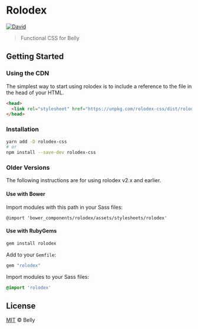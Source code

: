 # Rolodex

[![David](https://david-dm.org/bellycard/rolodex.svg)]()

> Functional CSS for Belly

## Getting Started

### Using the CDN

The simplest way to start using rolodex is to include a reference to the file in the head of your HTML.

```html
<head>
  <link rel="stylesheet" href="https://unpkg.com/rolodex-css/dist/rolodex.min.css">
</head>
```

### Installation

```bash
yarn add -D rolodex-css
# or
npm install --save-dev rolodex-css
```

### Older Versions

The following instructions are for using rolodex v2.x and earlier.

#### Use with Bower

Import modules with this path in your Sass files:

```
@import 'bower_components/rolodex/assets/stylesheets/rolodex'
```

#### Use with RubyGems

```bash
gem install rolodex
```

Add to your `Gemfile`:

```ruby
gem "rolodex"
```

Import modules to your Sass files:

```sass
@import 'rolodex'
```


## License

[MIT](/LICENSE) &copy; Belly
